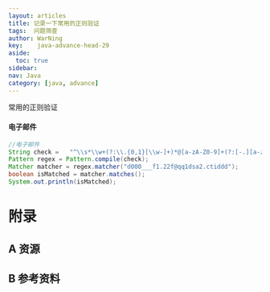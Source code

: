 ```yaml
---
layout: articles
title: 记录一下常用的正则验证
tags:  问题筛查
author: WarNing
key:    java-advance-head-29
aside:
  toc: true
sidebar:
nav: Java
category: [java, advance]
---
```


常用的正则验证

<!--more-->






#### 电子邮件

```java
//电子邮件
String check =   "^\\s*\\w+(?:\\.{0,1}[\\w-]+)*@[a-zA-Z0-9]+(?:[-.][a-zA-Z0-9]+)*\\.[a-zA-Z]+\\s*$" ;
Pattern regex = Pattern.compile(check);
Matcher matcher = regex.matcher("d000___f1.22f@qq1dsa2.ctiddd");
boolean isMatched = matcher.matches();
System.out.println(isMatched);
```




# 附录
## A 资源
## B 参考资料

